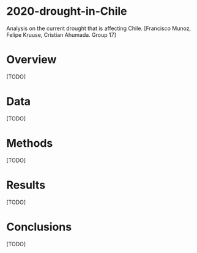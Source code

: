 # 2020-drought-in-Chile
Analysis on the current drought that is affecting Chile. [Francisco Munoz, Felipe Kruuse, Cristian Ahumada. Group 17]

# Overview
[TODO]

# Data
[TODO]

# Methods
[TODO]

# Results
[TODO]

# Conclusions
[TODO]


